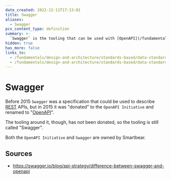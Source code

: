 ```yaml
---
date_created: 2022-12-11T17:13:01
title: Swagger
aliases:
  - Swagger
pcx_content_type: definition
summary: >-
  `Swagger` is the tooling that can be used with [OpenAPI](/fundamentals/design-and-architecture/standards-based/data-standards/#openapi) specificiations.
hidden: true
has_more: false
links_to:
  - /fundamentals/design-and-architecture/standards-based/data-standards/rest
  - /fundamentals/design-and-architecture/standards-based/data-standards/openapi
---
```


# Swagger

Before 2015 `Swagger` was a specification that could be used to describe [REST](/fundamentals/design-and-architecture/standards-based/data-standards/rest) APIs, but in 2015 it was "donated" to the `OpenAPI Initiative` and renamed to "[OpenAPI](/fundamentals/design-and-architecture/standards-based/data-standards/openapi)".

The tooling around it, though, has not been donated, so the tooling is still called "Swagger".

Both the `OpenAPI Initiative` and `Swagger` are owned by Smartbear.

## Sources

- https://swagger.io/blog/api-strategy/difference-between-swagger-and-openapi
